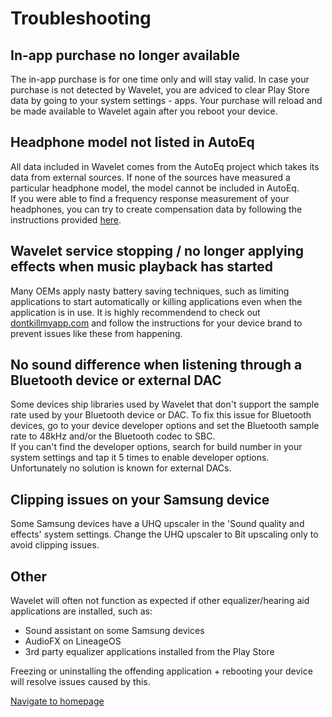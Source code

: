 # Troubleshooting

## In-app purchase no longer available
The in-app purchase is for one time only and will stay valid. In case your purchase is not detected by Wavelet, you are adviced to clear Play Store data by going to your system settings - apps. Your purchase will reload and be made available to Wavelet again after you reboot your device.


## Headphone model not listed in AutoEq
All data included in Wavelet comes from the AutoEq project which takes its data from external sources. If none of the sources have measured a particular headphone model, the model cannot be included in AutoEq.  
If you were able to find a frequency response measurement of your headphones, you can try to create compensation data by following the instructions provided [here](https://pittvandewitt.github.io/Wavelet/Import).


## Wavelet service stopping / no longer applying effects when music playback has started
Many OEMs apply nasty battery saving techniques, such as limiting applications to start automatically or killing applications even when the application is in use. It is highly recommendend to check out [dontkillmyapp.com](https://dontkillmyapp.com/) and follow the instructions for your device brand to prevent issues like these from happening.


## No sound difference when listening through a Bluetooth device or external DAC
Some devices ship libraries used by Wavelet that don't support the sample rate used by your Bluetooth device or DAC. To fix this issue for Bluetooth devices, go to your device developer options and set the Bluetooth sample rate to 48kHz and/or the Bluetooth codec to SBC.  
If you can't find the developer options, search for build number in your system settings and tap it 5 times to enable developer options.  
Unfortunately no solution is known for external DACs.


## Clipping issues on your Samsung device
Some Samsung devices have a UHQ upscaler in the 'Sound quality and effects' system settings. Change the UHQ upscaler to Bit upscaling only to avoid clipping issues.


## Other
Wavelet will often not function as expected if other equalizer/hearing aid applications are installed, such as:
- Sound assistant on some Samsung devices
- AudioFX on LineageOS
- 3rd party equalizer applications installed from the Play Store

Freezing or uninstalling the offending application + rebooting your device will resolve issues caused by this.

[Navigate to homepage](https://pittvandewitt.github.io/Wavelet/)